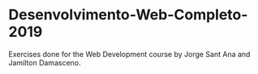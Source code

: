 # Desenvolvimento-Web-Completo-2019
Exercises done for the Web Development course by Jorge Sant Ana and Jamilton Damasceno.
